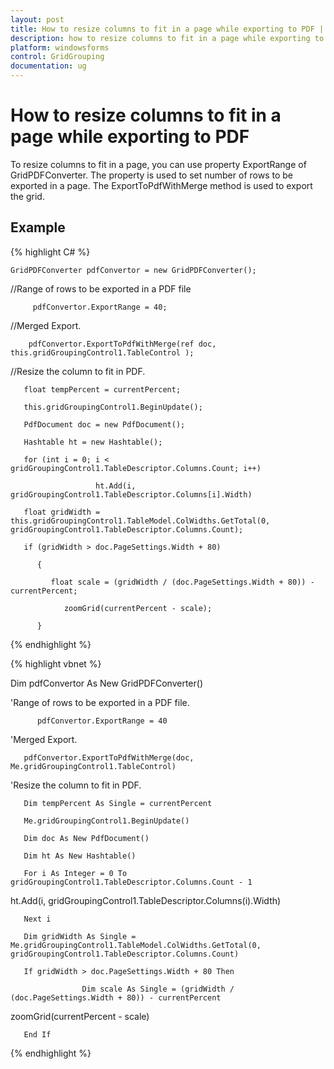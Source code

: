 ```yaml
---
layout: post
title: How to resize columns to fit in a page while exporting to PDF | Windows Forms | Syncfusion
description: how to resize columns to fit in a page while exporting to pdf
platform: windowsforms
control: GridGrouping
documentation: ug
---
```


# How to resize columns to fit in a page while exporting to PDF

To resize columns to fit in a page, you can use property ExportRange of GridPDFConverter. The property is used to set number of rows to be exported in a page. The ExportToPdfWithMerge method is used to export the grid.

## Example


{% highlight C# %}

    GridPDFConverter pdfConvertor = new GridPDFConverter();

//Range of rows to be exported in a PDF file

         pdfConvertor.ExportRange = 40;



//Merged Export.

        pdfConvertor.ExportToPdfWithMerge(ref doc, this.gridGroupingControl1.TableControl );



//Resize the column to fit in PDF.

       float tempPercent = currentPercent;

       this.gridGroupingControl1.BeginUpdate();

       PdfDocument doc = new PdfDocument();

       Hashtable ht = new Hashtable();

       for (int i = 0; i < gridGroupingControl1.TableDescriptor.Columns.Count; i++)

                       ht.Add(i, gridGroupingControl1.TableDescriptor.Columns[i].Width)

       float gridWidth = this.gridGroupingControl1.TableModel.ColWidths.GetTotal(0,            gridGroupingControl1.TableDescriptor.Columns.Count);

       if (gridWidth > doc.PageSettings.Width + 80)

          {

             float scale = (gridWidth / (doc.PageSettings.Width + 80)) - currentPercent;

                zoomGrid(currentPercent - scale);

          }

{% endhighlight %}




{% highlight vbnet %}



Dim pdfConvertor As New GridPDFConverter()



'Range of rows to be exported in a PDF file.

          pdfConvertor.ExportRange = 40



'Merged Export.

       pdfConvertor.ExportToPdfWithMerge(doc, Me.gridGroupingControl1.TableControl)



'Resize the column to fit in PDF.

       Dim tempPercent As Single = currentPercent

       Me.gridGroupingControl1.BeginUpdate()

       Dim doc As New PdfDocument()

       Dim ht As New Hashtable()

       For i As Integer = 0 To gridGroupingControl1.TableDescriptor.Columns.Count - 1

ht.Add(i, gridGroupingControl1.TableDescriptor.Columns(i).Width)

       Next i

       Dim gridWidth As Single = Me.gridGroupingControl1.TableModel.ColWidths.GetTotal(0, gridGroupingControl1.TableDescriptor.Columns.Count)

       If gridWidth > doc.PageSettings.Width + 80 Then

                  	Dim scale As Single = (gridWidth / (doc.PageSettings.Width + 80)) - currentPercent

zoomGrid(currentPercent - scale)

       End If


{% endhighlight %}


